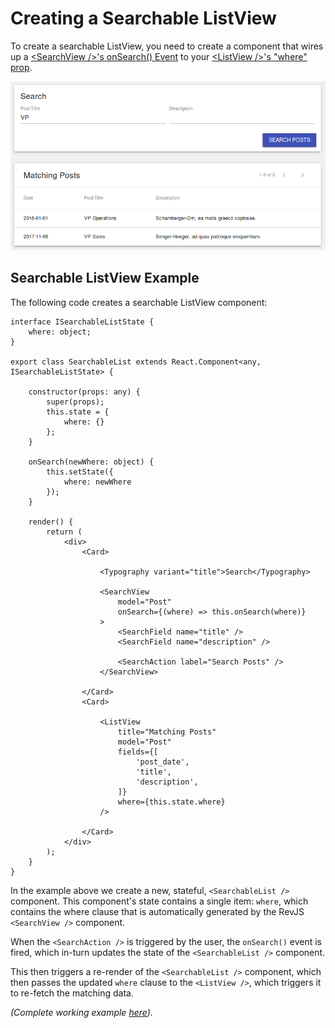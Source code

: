 
# Creating a Searchable ListView

To create a searchable ListView, you need to create a component that wires up a
[&lt;SearchView /&gt;'s onSearch() Event](/api/rev-ui/interfaces/isearchviewprops.html#onsearch)
to your
[&lt;ListView /&gt;'s &quot;where&quot; prop](/api/rev-ui/interfaces/ilistviewprops.html#where).

![RevJS Searchable ListView](../img/ui-searchable-list.png)

## Searchable ListView Example

The following code creates a searchable ListView component:

```tsx
interface ISearchableListState {
    where: object;
}

export class SearchableList extends React.Component<any, ISearchableListState> {

    constructor(props: any) {
        super(props);
        this.state = {
            where: {}
        };
    }

    onSearch(newWhere: object) {
        this.setState({
            where: newWhere
        });
    }

    render() {
        return (
            <div>
                <Card>

                    <Typography variant="title">Search</Typography>

                    <SearchView
                        model="Post"
                        onSearch={(where) => this.onSearch(where)}
                    >
                        <SearchField name="title" />
                        <SearchField name="description" />

                        <SearchAction label="Search Posts" />
                    </SearchView>

                </Card>
                <Card>

                    <ListView
                        title="Matching Posts"
                        model="Post"
                        fields={[
                            'post_date',
                            'title',
                            'description',
                        ]}
                        where={this.state.where}
                    />

                </Card>
            </div>
        );
    }
}
```

In the example above we create a new, stateful, `<SearchableList />` component.
This component's state contains a single item: `where`, which contains the
where clause that is automatically generated by the RevJS `<SearchView />`
component.

When the `<SearchAction />` is triggered by the user, the `onSearch()` event
is fired, which in-turn updates the state of the `<SearchableList />` component.

This then triggers a re-render of the `<SearchableList />` component, which then
passes the updated `where` clause to the `<ListView />`, which triggers it
to re-fetch the matching data.

*(Complete working example
[here](https://github.com/RevJS/revjs/blob/master/packages/examples/src/creating_a_ui/searchable_list/searchable_list.tsx)).*
